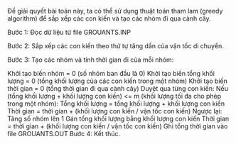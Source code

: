 Để giải quyết bài toán này, ta có thể sử dụng thuật toán tham lam (greedy algorithm) để sắp xếp các con kiến và tạo các nhóm đi qua cành cây.

Bước 1: Đọc dữ liệu từ file GROUANTS.INP

Bước 2: Sắp xếp các con kiến theo thứ tự tăng dần của vận tốc di chuyển.

Bước 3: Tạo các nhóm và tính thời gian đi của mỗi nhóm:

Khởi tạo biến nhóm = 0 (số nhóm ban đầu là 0)
Khởi tạo biến tổng khối lượng = 0 (tổng khối lượng của các con kiến trong một nhóm)
Khởi tạo biến thời gian = 0 (tổng thời gian đi qua cành cây)
Duyệt qua từng con kiến:
Nếu (tổng khối lượng + khối lượng con kiến) <= m (khối lượng tối đa cho phép trong một nhóm):
Tổng khối lượng = tổng khối lượng + khối lượng con kiến
Thời gian = thời gian + (khối lượng con kiến / vận tốc con kiến)
Ngược lại:
Tăng số nhóm lên 1
Gán tổng khối lượng bằng khối lượng con kiến
Thời gian = thời gian + (khối lượng con kiến / vận tốc con kiến)
Ghi tổng thời gian vào file GROUANTS.OUT
Bước 4: Kết thúc.